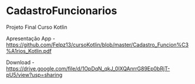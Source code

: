# CadastroFuncionarios
Projeto Final Curso Kotlin


Apresentação App - https://github.com/Felpz13/cursoKotlin/blob/master/Cadastro_Funcion%C3%A1rios_Kotlin.pdf

Download - https://drive.google.com/file/d/1OpDqN_qkJ_0lXQAnrrG89Ep0bRjT-pU5/view?usp=sharing
